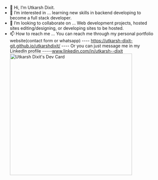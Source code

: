 - 👋 Hi, I’m Utkarsh Dixit.
- 👀 I’m interested in ... learning new skills in backend developing to become a full stack developer.
- 💞️ I’m looking to collaborate on ... Web development projects, hosted sites editing/designing, or developing sites to be hosted.
- 📫 How to reach me ... You can reach me through my personal portfolio website(contact form or whatsapp) ---- https://utkarsh-dixit-git.github.io/utkarshdixit/ ---- Or you can just message me in my LinkedIn profile -----www.linkedin.com/in/utkarsh--dixit
<a href="https://app.daily.dev/utkarshdixit"><img src="https://api.daily.dev/devcards/cc1c19e94c0f41259e60c06ad4cf84dd.png?r=yhi" width="400" alt="Utkarsh Dixit's Dev Card"/></a>
